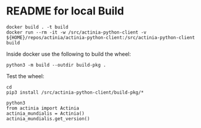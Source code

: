 # README for local Build

```
docker build . -t build
docker run --rm -it -w /src/actinia-python-client -v ${HOME}/repos/actinia/actinia-python-client:/src/actinia-python-client build
```
Inside docker use the following to build the wheel:
```
python3 -m build --outdir build-pkg .
```

Test the wheel:
```
cd
pip3 install /src/actinia-python-client/build-pkg/*

python3
from actinia import Actinia
actinia_mundialis = Actinia()
actinia_mundialis.get_version()
```
